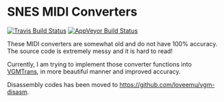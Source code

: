 SNES MIDI Converters
====================
[![Travis Build Status](https://travis-ci.com/loveemu/spc_converters_legacy.svg?branch=master)](https://travis-ci.com/loveemu/spc_converters_legacy) [![AppVeyor Build Status](https://ci.appveyor.com/api/projects/status/tu8kkqss0eevukqq/branch/master?svg=true)](https://ci.appveyor.com/project/loveemu/spc_converters_legacy/branch/master)

These MIDI converters are somewhat old and do not have 100% accuracy.
The source code is extremely messy and it is hard to read!

Currently, I am trying to implement those converter functions into [VGMTrans](https://github.com/vgmtrans/vgmtrans), in more beautiful manner and improved accuracy.

Disassembly codes has been moved to <https://github.com/loveemu/vgm-disasm>.
